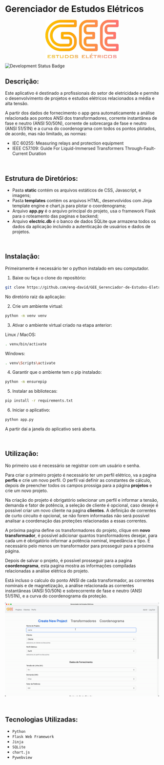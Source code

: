# Gerenciador de Estudos Elétricos

<p align='center'><img src='logo/GEE_Logo_md.png' width=240 alt='GEE logo'/></p>

![Development Status Badge](https://img.shields.io/badge/Status-Concluido-green)

## Descrição:

Este aplicativo é destinado a profissionais do setor de eletricidade e permite o desenvolvimento de projetos e estudos elétricos relacionados a média e alta tensão.

A partir dos dados de fornecimento o app gera automaticamente a análise relacionada aos pontos ANSI dos transformadores, corrente instantânea de fase e neutro (ANSI 50/50N), corrente de sobrecarga de fase e neutro (ANSI 51/51N) e a curva do coordenograma com todos os pontos plotados, de acordo, mas não limitado, as normas:
- IEC 60255: Measuring relays and protection equipment
- IEEE C57.109: Guide For Liquid-Immersed Transformers Through-Fault-Current Duration
 
<br>

## Estrutura de Diretórios:
- Pasta **static** contém os arquivos estáticos de CSS, Javascript, e imagens;
- Pasta **templates** contém os arquivos HTML, desenvolvidos com Jinja template engine e chart.js para plotar o coordenograma;
- Arquivo **app.py** é o arquivo principal do projeto, usa o framework Flask para o roteamento das paginas e backend;
-  Arquivo **electric.db** é o banco de dados SQLite que armazena todos os dados da aplicação incluindo a autenticação de usuários e dados de projetos. 

<br>


## Instalação:
Primeiramente é necessário ter o python instalado em seu computador.<br>

1. Baixe ou faça o clone do repositório:
```sh
git clone https://github.com/eng-david/GEE_Gerenciador-de-Estudos-Eletricos.git
```

No diretório raiz da aplicação:

2. Crie um ambiente virtual: 
```sh
python -m venv venv
```

3. Ativar o ambiente virtual criado na etapa anterior:<br>

Linux / MacOS:

```sh
. venv/bin/activate
```

Windows:

```sh
. venv\Scripts\activate
```

4. Garantir que o ambiente tem o pip instalado:
```sh
python -m ensurepip
```

5. Instalar as bibliotecas:
```sh
pip install -r requirements.txt
```

6. Iniciar o aplicativo:
```sh
python app.py
```
A partir daí a janela do aplicativo será aberta.

<br>

## Utilização:

No primeiro uso é necessário se registrar com um usuário e senha.

Para criar o primeiro projeto é necessário ter um perfil elétrico, va a pagina **perfis** e crie um novo perfil. O perfil vai definir as constantes de cálculo, depois de preencher todos os campos prossiga para a página **projetos** e crie um novo projeto.

Na criação do projeto é obrigatório selecionar um perfil e informar a tensão, demanda e fator de potência, a seleção de cliente é opcional, caso deseje é possível criar um novo cliente na pagina **clientes**. A definição de correntes de curto circuito é opcional, se não forem informadas não será possível analisar a coordenação das proteções relacionadas a essas correntes.

A próxima pagina define os transformadores do projeto, clique em **novo transformador**, é possível adicionar quantos transformadores desejar, para cada um é obrigatório informar a potência nominal, impedância e tipo. É necessário pelo menos um transformador para prosseguir para a próxima página.

Depois de salvar o projeto, é possível prosseguir para a pagina **coordenograma**, esta pagina mostra as informações compiladas relacionadas a análise elétrica do projeto.

Está incluso o calculo do ponto ANSI de cada transformador, as correntes nominais e de magnetização, a análise relacionada as correntes instantâneas (ANSI 50/50N) e sobrecorrente de fase e neutro (ANSI 51/51N), e a curva do coordenograma da proteção.

<p align='center'><img src='images/GEE_demo.gif' alt='GEE GIF demo'/></p>

<br>
  
## Tecnologias Utilizadas:
- `Python`
- `Flask Web Framework`
- `Jinja`
- `SQLite`
- `chart.js`
- `Pywebview`


